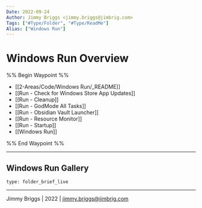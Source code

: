 ```yaml
---
Date: 2022-09-24
Author: Jimmy Briggs <jimmy.briggs@jimbrig.com>
Tags: ["#Type/Folder", "#Type/ReadMe"]
Alias: ["Windows Run"]
---
```


# Windows Run Overview

%% Begin Waypoint %%
- [[2-Areas/Code/Windows Run/_README]]
- [[Run - Check for Windows Store App Updates]]
- [[Run - Cleanup]]
- [[Run - GodMode All Tasks]]
- [[Run - Obsidian Vault Launcher]]
- [[Run - Resource Monitor]]
- [[Run - Startup]]
- [[Windows Run]]

%% End Waypoint %%

***

## Windows Run Gallery

 
```ccard
type: folder_brief_live
```
 

***

Jimmy Briggs | 2022 | <jimmy.briggs@jimbrig.com>



